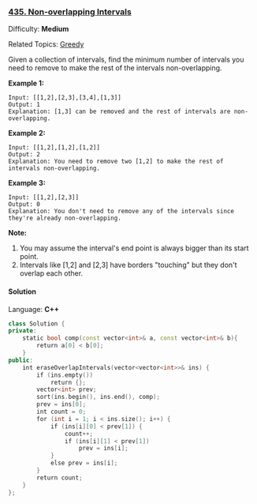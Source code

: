 ### [435\. Non-overlapping Intervals](https://leetcode.com/problems/non-overlapping-intervals/)

Difficulty: **Medium**

Related Topics: [Greedy](https://leetcode.com/tag/greedy/)

Given a collection of intervals, find the minimum number of intervals you need to remove to make the rest of the intervals non-overlapping.

**Example 1:**

```
Input: [[1,2],[2,3],[3,4],[1,3]]
Output: 1
Explanation: [1,3] can be removed and the rest of intervals are non-overlapping.
```

**Example 2:**

```
Input: [[1,2],[1,2],[1,2]]
Output: 2
Explanation: You need to remove two [1,2] to make the rest of intervals non-overlapping.
```

**Example 3:**

```
Input: [[1,2],[2,3]]
Output: 0
Explanation: You don't need to remove any of the intervals since they're already non-overlapping.
```

**Note:**

1.  You may assume the interval's end point is always bigger than its start point.
2.  Intervals like [1,2] and [2,3] have borders "touching" but they don't overlap each other.

#### Solution

Language: **C++**

```c++
class Solution {
private:
    static bool comp(const vector<int>& a, const vector<int>& b){
        return a[0] < b[0];
    }
public:
    int eraseOverlapIntervals(vector<vector<int>>& ins) {
        if (ins.empty())
            return {};
        vector<int> prev;
        sort(ins.begin(), ins.end(), comp);
        prev = ins[0];
        int count = 0;
        for (int i = 1; i < ins.size(); i++) {
            if (ins[i][0] < prev[1]) {
                count++;
                if (ins[i][1] < prev[1])
                    prev = ins[i];
            }
            else prev = ins[i];
        }
        return count;
    }
};
```
